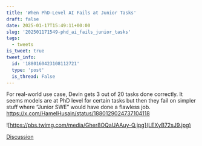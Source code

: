 ```yaml
---
title: 'When PhD-Level AI Fails at Junior Tasks'
draft: false
date: 2025-01-17T15:49:11+00:00
slug: '202501171549-phd_ai_fails_junior_tasks'
tags:
  - tweets
is_tweet: true
tweet_info:
  id: '1880160423108112721'
  type: 'post'
  is_thread: False
---
```




For real-world use case, Devin gets 3 out of 20 tasks done correctly. It seems models are at PhD level for certain tasks but then they fail on simpler stuff where “Junior SWE” would have done a flawless job. <https://x.com/HamelHusain/status/1880129024737104118> 

![https://pbs.twimg.com/media/Gher8OQaUAAuy-Q.jpg](LEXyB72sJ9.jpg)

[Discussion](https://x.com/sytelus/status/1880160423108112721)
